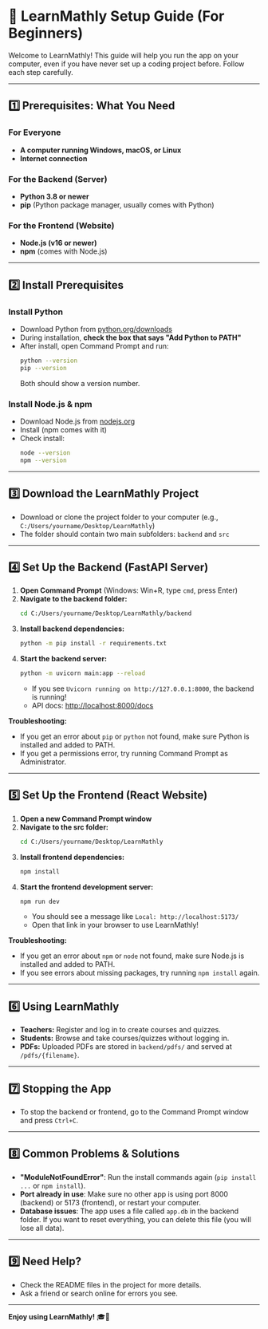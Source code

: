 # 📝 LearnMathly Setup Guide (For Beginners)

Welcome to LearnMathly! This guide will help you run the app on your computer, even if you have never set up a coding project before. Follow each step carefully.

---

## 1️⃣ Prerequisites: What You Need

### For Everyone
- **A computer running Windows, macOS, or Linux**
- **Internet connection**

### For the Backend (Server)
- **Python 3.8 or newer**
- **pip** (Python package manager, usually comes with Python)

### For the Frontend (Website)
- **Node.js (v16 or newer)**
- **npm** (comes with Node.js)

---

## 2️⃣ Install Prerequisites

### Install Python
- Download Python from [python.org/downloads](https://www.python.org/downloads/)
- During installation, **check the box that says "Add Python to PATH"**
- After install, open Command Prompt and run:
  ```bash
  python --version
  pip --version
  ```
  Both should show a version number.

### Install Node.js & npm
- Download Node.js from [nodejs.org](https://nodejs.org/)
- Install (npm comes with it)
- Check install:
  ```bash
  node --version
  npm --version
  ```

---

## 3️⃣ Download the LearnMathly Project
- Download or clone the project folder to your computer (e.g., `C:/Users/yourname/Desktop/LearnMathly`)
- The folder should contain two main subfolders: `backend` and `src`

---

## 4️⃣ Set Up the Backend (FastAPI Server)

1. **Open Command Prompt** (Windows: Win+R, type `cmd`, press Enter)
2. **Navigate to the backend folder:**
   ```bash
   cd C:/Users/yourname/Desktop/LearnMathly/backend
   ```
3. **Install backend dependencies:**
   ```bash
   python -m pip install -r requirements.txt
   ```
4. **Start the backend server:**
   ```bash
   python -m uvicorn main:app --reload
   ```
   - If you see `Uvicorn running on http://127.0.0.1:8000`, the backend is running!
   - API docs: [http://localhost:8000/docs](http://localhost:8000/docs)

**Troubleshooting:**
- If you get an error about `pip` or `python` not found, make sure Python is installed and added to PATH.
- If you get a permissions error, try running Command Prompt as Administrator.

---

## 5️⃣ Set Up the Frontend (React Website)

1. **Open a new Command Prompt window**
2. **Navigate to the src folder:**
   ```bash
   cd C:/Users/yourname/Desktop/LearnMathly
   ```
3. **Install frontend dependencies:**
   ```bash
   npm install
   ```
4. **Start the frontend development server:**
   ```bash
   npm run dev
   ```
   - You should see a message like `Local: http://localhost:5173/`
   - Open that link in your browser to use LearnMathly!

**Troubleshooting:**
- If you get an error about `npm` or `node` not found, make sure Node.js is installed and added to PATH.
- If you see errors about missing packages, try running `npm install` again.

---

## 6️⃣ Using LearnMathly
- **Teachers:** Register and log in to create courses and quizzes.
- **Students:** Browse and take courses/quizzes without logging in.
- **PDFs:** Uploaded PDFs are stored in `backend/pdfs/` and served at `/pdfs/{filename}`.

---

## 7️⃣ Stopping the App
- To stop the backend or frontend, go to the Command Prompt window and press `Ctrl+C`.

---

## 8️⃣ Common Problems & Solutions
- **"ModuleNotFoundError"**: Run the install commands again (`pip install ...` or `npm install`).
- **Port already in use**: Make sure no other app is using port 8000 (backend) or 5173 (frontend), or restart your computer.
- **Database issues**: The app uses a file called `app.db` in the backend folder. If you want to reset everything, you can delete this file (you will lose all data).

---

## 9️⃣ Need Help?
- Check the README files in the project for more details.
- Ask a friend or search online for errors you see.

---

**Enjoy using LearnMathly!** 🎓💙 
